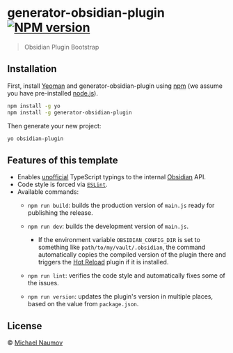 # generator-obsidian-plugin [![NPM version][npm-image]][npm-url]

> Obsidian Plugin Bootstrap

## Installation

First, install [Yeoman](http://yeoman.io) and generator-obsidian-plugin using [npm](https://www.npmjs.com/) (we assume you have pre-installed [node.js](https://nodejs.org/)).

```bash
npm install -g yo
npm install -g generator-obsidian-plugin
```

Then generate your new project:

```bash
yo obsidian-plugin
```

## Features of this template

- Enables [unofficial](https://github.com/Fevol/obsidian-typings/) TypeScript typings to the internal [Obsidian](https://obsidian.md/) API.
- Code style is forced via [`ESLint`](https://eslint.org/).
- Available commands:
  - `npm run build`: builds the production version of `main.js` ready for publishing the release.

  - `npm run dev`: builds the development version of `main.js`.

    - If the environment variable `OBSIDIAN_CONFIG_DIR` is set to something like `path/to/my/vault/.obsidian`, the command automatically copies the compiled version of the plugin there and triggers the [Hot Reload](https://github.com/pjeby/hot-reload) plugin if it is installed.

  - `npm run lint`: verifies the code style and automatically fixes some of the issues.

  - `npm run version`: updates the plugin's version in multiple places, based on the value from `package.json`.

## License

 © [Michael Naumov](https://github.com/mnaoumov/)

[npm-image]: https://badge.fury.io/js/generator-obsidian-plugin.svg
[npm-url]: https://npmjs.org/package/generator-obsidian-plugin
